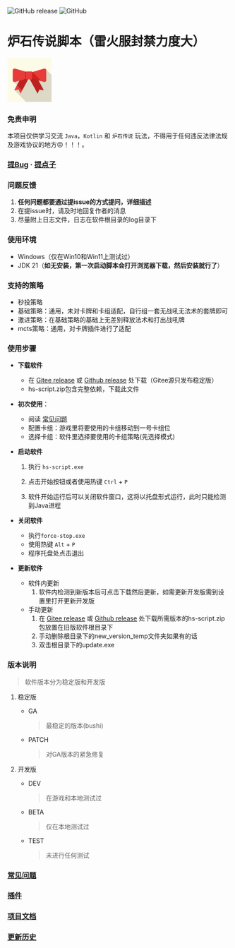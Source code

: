 ![GitHub release](https://img.shields.io/github/release/xjw580/Hearthstone-Script.svg)  ![GitHub](https://img.shields.io/github/license/xjw580/Hearthstone-Script?style=flat-square)

# 炉石传说脚本（雷火服封禁力度大）
<img src="Hearthstone-Script/src/main/resources/resources/img/favicon.png" alt="Image description" width="100" height="100">



### 免责申明

本项目仅供学习交流 `Java`，`Kotlin` 和 `炉石传说` 玩法，不得用于任何违反法律法规及游戏协议的地方😡！！！。



### **[提Bug](https://github.com/xjw580/Hearthstone-Script/issues/new?template=01_bug_report.yml) · [提点子](https://github.com/xjw580/Hearthstone-Script/issues/new?template=02_feature_request.yml)**



### 问题反馈

1. **任何问题都要通过提issue的方式提问，详细描述**
2. 在提issue时，请及时地回复作者的消息
3. 尽量附上日志文件，日志在软件根目录的log目录下



### 使用环境

- Windows（仅在Win10和Win11上测试过）
- JDK 21（**如无安装，第一次启动脚本会打开浏览器下载，然后安装就行了**）



### 支持的策略

- 秒投策略
- 基础策略：通用，未对卡牌和卡组适配，自行组一套无战吼无法术的套牌即可
- 激进策略：在基础策略的基础上无差别释放法术和打出战吼牌
- mcts策略：通用，对卡牌插件进行了适配




### 使用步骤

- **下载软件**
  
  - 在 [Gitee release](https://gitee.com/zergqueen/Hearthstone-Script/releases) 或 [Github release](https://github.com/xjw580/Hearthstone-Script/releases) 处下载（Gitee源只发布稳定版）
  - hs-script.zip包含完整依赖，下载此文件
  
- **初次使用**：
  
  - 阅读 [常见问题](QUESTION.md)
  - 配置卡组：游戏里将要使用的卡组移动到一号卡组位
  - 选择卡组：软件里选择要使用的卡组策略(先选择模式)
  
- **启动软件**
  
  1. 执行 `hs-script.exe`
  
  2. 点击开始按钮或者使用热键 `Ctrl` + `P`
  
  3. 软件开始运行后可以关闭软件窗口，这将以托盘形式运行，此时只能检测到Java进程 
  
- **关闭软件**
  - 执行`force-stop.exe` 
  - 使用热键 `Alt` + `P`  
  - 程序托盘处点击退出

- **更新软件**
  - 软件内更新
    1. 软件内检测到新版本后可点击下载然后更新，如需更新开发版需到设置里打开更新开发版
  - 手动更新
    1. 在 [Gitee release](https://gitee.com/zergqueen/Hearthstone-Script/releases) 或 [Github release](https://github.com/xjw580/Hearthstone-Script/releases) 处下载所需版本的hs-script.zip包放置在旧版软件根目录下
    2. 手动删除根目录下的new_version_temp文件夹如果有的话
    3. 双击根目录下的update.exe



### 版本说明

> 软件版本分为稳定版和开发版

1. 稳定版

   - GA

     > 最稳定的版本(bushi)

   - PATCH

     > 对GA版本的紧急修复

2. 开发版

   - DEV

     > 在游戏和本地测试过

   - BETA

     > 仅在本地测试过

   - TEST

     > 未进行任何测试



### [常见问题](QUESTION.md)



### [插件](PLUGIN_DEV.md )



### [项目文档](https://hearthstone-script-documentation.vercel.app/)



### [更新历史](HISTRORY.md)
